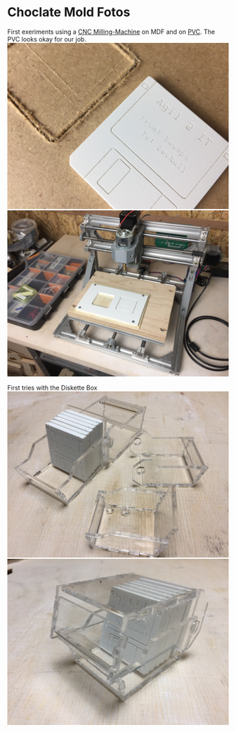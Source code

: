 # Choclate Mold Fotos
First exeriments using a [CNC Milling-Machine](http://aliexpress.com/item/CNC-2418-GRBL-control-Diy-CNC-machine-working-area-24x18x4-5cm-3-Axis-Pcb-Pvc-Milling/32704119622.html) on MDF and on [PVC](http://shop.wiesermodell.ch/pi/Werkstoffe/Kunststoffe/Kunststoff-Platten/PVC/aeronaut-pvc-schaumplatte-50mm-leicht.html). The PVC looks okay for our job.
![Compare MDF and PVC](ChoclateMold_0001.jpeg)
![The CNC Milling Machine](ChoclateMold_0002.jpeg)

First tries with the Diskette Box 
![wrong and right scale](ChoclateMold_0003.jpeg)
![Frist Version of Diskette Box](ChoclateMold_0004.jpeg)
